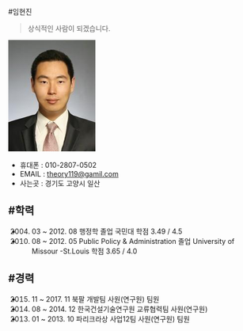 #임현진
>상식적인 사람이 되겠습니다.

![사진](/pic/hyunjin.jpg)

- 휴대폰 :  010-2807-0502
- EMAIL : <theory119@gamil.com>
- 사는곳 : 경기도 고양시 일산

#학력
----------------------------------------------------


- 2004. 03 ~ 2012. 08 행정학 졸업 국민대 학점 3.49 / 4.5 
  
- 2010. 08 ~ 2012. 05 Public Policy & Administration 졸업 University of Missour -St.Louis 학점 3.65 / 4.0




#경력
----------------------------------------------------


- 2015. 11 ~ 2017. 11 북팔 개발팀 사원(연구원) 팀원

- 2014. 08 ~ 2014. 12 한국건설기술연구원 교류협력팀 사원(연구원)

- 2013. 01 ~ 2013. 10 파리크라상 사업12팀 사원(연구원) 팀원



